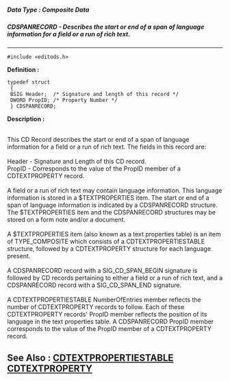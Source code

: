 ##### Data Type : Composite Data
##### CDSPANRECORD - Describes the start or end of a span of language information for a field or a run of rich text. 
---
```
#include <editods.h>
```

**Definition :**
```
typedef struct
 {
 BSIG Header;  /* Signature and length of this record */
 DWORD PropID; /* Property Number */
 } CDSPANRECORD;

```

**Description :**

 <br>
This CD Record describes the start or end of a span of language information for a field or a run of rich text. The fields in this record are:<br>
<br>
Header -	Signature and Length of this CD record.<br>
PropID -	Corresponds to the value of the PropID member of a CDTEXTPROPERTY record.<br>
<br>
A field or a run of rich text may contain language information. This language information is stored in a $TEXTPROPERTIES item. The start or end of a span of language information is indicated by a CDSPANRECORD structure. The $TEXTPROPERTIES item and the CDSPANRECORD structures may be stored on a form note and/or a document.<br>
<br>
A $TEXTPROPERTIES item (also known as a text properties table) is an item of TYPE_COMPOSITE which consists of a CDTEXTPROPERTIESTABLE structure, followed by a CDTEXTPROPERTY structure for each language present. <br>
<br>
A CDSPANRECORD record with a SIG_CD_SPAN_BEGIN signature is followed by CD records pertaining to either a field or a run of rich text, and a CDSPANRECORD record with a SIG_CD_SPAN_END signature.  <br>
<br>
A CDTEXTPROPERTIESTABLE NumberOfEntries member reflects the number of CDTEXTPROPERTY records to follow. Each of these CDTEXTPROPERTY records' PropID member reflects the position of its language in the text properties table. A CDSPANRECORD PropID member corresponds to the value of the PropID member of a CDTEXTPROPERTY record.


**See Also :**
[CDTEXTPROPERTIESTABLE](/domino-c-api-docs/reference/Data/CDTEXTPROPERTIESTABLE)
[CDTEXTPROPERTY](/domino-c-api-docs/reference/Data/CDTEXTPROPERTY)
---
